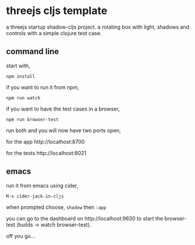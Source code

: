 # threejs cljs template

a threejs startup shadow-cljs project.  a rotating box with light, shadows and controls with a simple clojure test case.

## command line

start with,

```npm install```

if you want to run it from npm,

```npm run watch```

if you want to have the test cases in a browser,

```npm run browser-test```

run both and you will now have two ports open, 

for the app http://localhost:8700

for the tests http://localhost:8021

## emacs

run it from emacs using cider,

```M-x cider-jack-in-cljs```

when prompted choose, ```shadow``` then ```:app```

you can go to the dashboard on http://localhost:9630 to start the browser-test (builds -> watch browser-test).

off you go...
